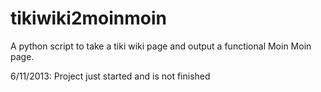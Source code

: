 tikiwiki2moinmoin
=================

A python script to take a tiki wiki page and output a functional Moin Moin page.

6/11/2013:  Project just started and is not finished
